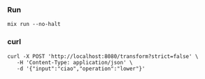 ### Run

`mix run --no-halt`


### curl

```
curl -X POST 'http://localhost:8080/transform?strict=false' \
   -H 'Content-Type: application/json' \
   -d '{"input":"ciao","operation":"lower"}'
```